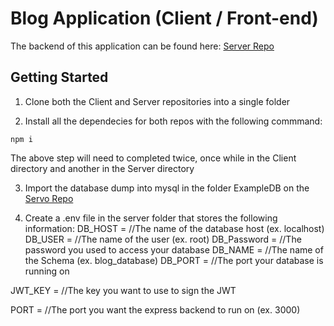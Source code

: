 # Blog Application (Client / Front-end)

The backend of this application can be found here: [Server Repo](https://github.com/JohnnyParra/BVTCA-Final-Project-Server)

## Getting Started
1. Clone both the Client and Server repositories into a single folder

2. Install all the dependecies for both repos with the following commmand:
```
npm i
```
The above step will need to completed twice, once while in the Client directory and another in the Server directory

3. Import the database dump into mysql in the folder ExampleDB on the [Servo Repo](https://github.com/JohnnyParra/BVTCA-Final-Project-Server)

4. Create a .env file in the server folder that stores the following information:
DB_HOST      = //The name of the database host (ex. localhost)
DB_USER      = //The name of the user (ex. root)
DB_Password  = //The password you used to access your database
DB_NAME      = //The name of the Schema (ex. blog_database)
DB_PORT      = //The port your database is running on

JWT_KEY      = //The key you want to use to sign the JWT

PORT         = //The port you want the express backend to run on (ex. 3000)
